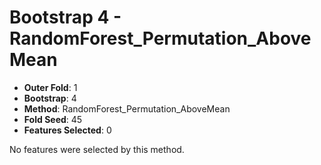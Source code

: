 # Bootstrap 4 - RandomForest_Permutation_AboveMean

- **Outer Fold**: 1
- **Bootstrap**: 4
- **Method**: RandomForest_Permutation_AboveMean
- **Fold Seed**: 45
- **Features Selected**: 0

No features were selected by this method.
